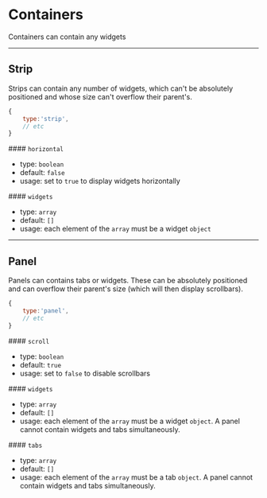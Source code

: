 # Containers

Containers can contain any widgets

----

## Strip

Strips can contain any number of widgets, which can't be absolutely positioned and whose size can't overflow their parent's.

```js
{
    type:'strip',
    // etc
}
```

#### `horizontal`
- type: `boolean`
- default: `false`
- usage: set to `true` to display widgets horizontally

#### `widgets`
- type: `array`
- default: `[]`
- usage: each element of the `array` must be a widget `object`

----

## Panel

Panels can contains tabs or widgets. These can be absolutely positioned and can overflow their parent's size (which will then display scrollbars).


```js
{
    type:'panel',
    // etc
}
```

#### `scroll`
- type: `boolean`
- default: `true`
- usage: set to `false` to disable scrollbars

#### `widgets`
- type: `array`
- default: `[]`
- usage: each element of the `array` must be a widget `object`. A panel cannot contain widgets and tabs simultaneously.

#### `tabs`
- type: `array`
- default: `[]`
- usage: each element of the `array` must be a tab `object`. A panel cannot contain widgets and tabs simultaneously.
